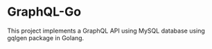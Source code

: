 # GraphQL-Go

This project implements a GraphQL API using MySQL database using gqlgen package in Golang.

